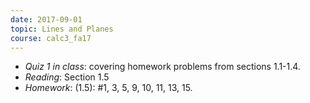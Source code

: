 ```yaml
---
date: 2017-09-01
topic: Lines and Planes
course: calc3_fa17
---
```


- *Quiz 1 in class*: covering homework problems from sections 1.1-1.4.
- *Reading*: Section 1.5
- *Homework*: (1.5): #1, 3, 5, 9, 10, 11, 13, 15.
